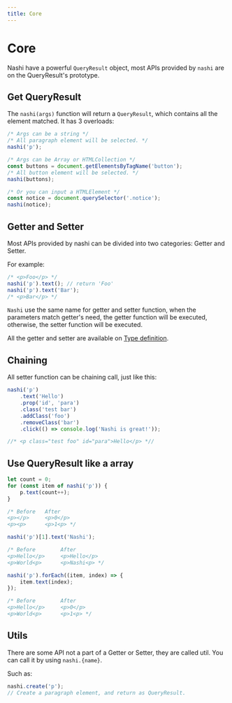 ```yaml
---
title: Core
---
```


# Core

Nashi have a powerful `QueryResult` object, most APIs provided by `nashi` are on the QueryResult's prototype.

## Get QueryResult

The `nashi(args)` function will return a `QueryResult`, which contains all the element matched. It has 3 overloads:

```ts
/* Args can be a string */
/* All paragraph element will be selected. */
nashi('p');
```

```ts
/* Args can be Array or HTMLCollection */
const buttons = document.getElementsByTagName('button');
/* All button element will be selected. */
nashi(buttons);
```

```ts
/* Or you can input a HTMLElement */
const notice = document.querySelector('.notice');
nashi(notice);
```

## Getter and Setter

Most APIs provided by nashi can be divided into two categories: Getter and Setter.

For example:

```ts
/* <p>Foo</p> */
nashi('p').text(); // return 'Foo'
nashi('p').text('Bar');
/* <p>Bar</p> */
```

`Nashi` use the same name for getter and setter function, when the parameters match getter's need, the getter function will be executed, otherwise, the setter function will be executed.

All the getter and setter are available on [Type definition](/type.md).

## Chaining

All setter function can be chaining call, just like this:

```ts
nashi('p')
    .text('Hello')
    .prop('id', 'para')
    .class('test bar')
    .addClass('foo')
    .removeClass('bar')
    .click(() => console.log('Nashi is great!'));

//* <p class="test foo" id="para">Hello</p> *//
```

## Use QueryResult like a array

```ts
let count = 0;
for (const item of nashi('p')) {
    p.text(count++);
}

/* Before   After
<p></p>     <p>0</p>
<p><p>      <p>1<p> */
```

```ts
nashi('p')[1].text('Nashi');

/* Before        After
<p>Hello</p>     <p>Hello</p>
<p>World<p>      <p>Nashi<p> */
```

```ts
nashi('p').forEach((item, index) => {
    item.text(index);
});

/* Before        After
<p>Hello</p>     <p>0</p>
<p>World<p>      <p>1<p> */
```

## Utils

There are some API not a part of a Getter or Setter, they are called util. You can call it by using `nashi.{name}`.

Such as:

```ts
nashi.create('p');
// Create a paragraph element, and return as QueryResult.
```
